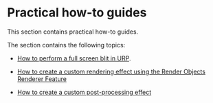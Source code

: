 # Practical how-to guides

This section contains practical how-to guides.

The section contains the following topics:

- [How to perform a full screen blit in URP](renderer-features/how-to-fullscreen-blit.md).

- [How to create a custom rendering effect using the Render Objects Renderer Feature](containers/how-to-custom-effect-render-objects.md)

- [How to create a custom post-processing effect](containers/post-processing-custom-effect-low-code.md)
